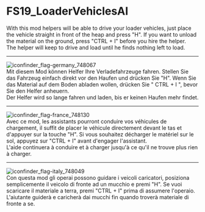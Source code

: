 # FS19_LoaderVehiclesAI

With this mod helpers will be able to drive your loader vehicles, just place the vehicle straight in front of the heap and press "H".
If you want to unload the material on the ground, press "CTRL + I" before you hire the helper.  
The helper will keep to drive and load until he finds nothing left to load.

---
![iconfinder_flag-germany_748067](https://user-images.githubusercontent.com/7534621/114938948-08f06580-9e40-11eb-9bd9-cd9733f1c6bc.png)  
Mit diesem Mod können Helfer Ihre Verladefahrzeuge fahren. Stellen Sie das Fahrzeug einfach direkt vor den Haufen und drücken Sie "H".
Wenn Sie das Material auf dem Boden abladen wollen, drücken Sie " CTRL + I ", bevor Sie den Helfer anheuern.  
Der Helfer wird so lange fahren und laden, bis er keinen Haufen mehr findet.

---
![iconfinder_flag-france_748130](https://user-images.githubusercontent.com/7534621/114938931-02fa8480-9e40-11eb-84bb-b0c216000de9.png)  
Avec ce mod, les assistants pourront conduire vos véhicules de chargement, il suffit de placer le véhicule directement devant le tas et d'appuyer sur la touche "H".
Si vous souhaitez décharger le matériel sur le sol, appuyez sur "CTRL + I" avant d'engager l'assistant.  
L'aide continuera à conduire et à charger jusqu'à ce qu'il ne trouve plus rien à charger.

---

![iconfinder_flag-italy_748049](https://user-images.githubusercontent.com/7534621/114938787-d3e41300-9e3f-11eb-9554-0e40597cec5d.png)  
Con questa mod gli operai possono guidare i veicoli caricatori, posiziona semplicemente il veicolo di fronte ad un mucchio e premi "H".
Se vuoi scaricare il materiale a terra, premi "CTRL + I" prima di assumere l'operaio.  
L'aiutante guiderà e caricherà dai mucchi fin quando troverà materiale di fronte a se.  

